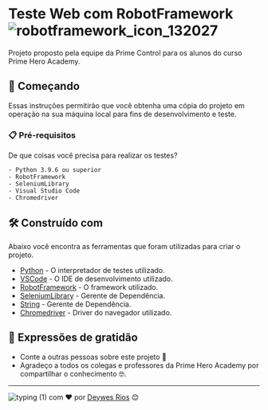# Teste Web com RobotFramework ![robotframework_icon_132027](https://user-images.githubusercontent.com/90788938/138608292-24561c0d-7bc1-4e88-91e3-b74a21a3dab4.png)

Projeto proposto pela equipe da Prime Control para os alunos do curso Prime Hero Academy.

## 🚀 Começando

Essas instruções permitirão que você obtenha uma cópia do projeto em operação na sua máquina local para fins de desenvolvimento e teste.

### 📋 Pré-requisitos

De que coisas você precisa para realizar os testes?

```
- Python 3.9.6 ou superior
- RobotFramework
- SeleniumLibrary
- Visual Studio Code
- Chromedriver
```

## 🛠️ Construído com

Abaixo você encontra as ferramentas que foram utilizadas para criar o projeto.

* [Python](https://www.python.org/) - O interpretador de testes utilizado.
* [VSCode](https://code.visualstudio.com/) - O IDE de desenvolvimento utilizado.
* [RobotFramework](https://robotframework.org/) - O framework utilizado.
* [SeleniumLibrary](https://robotframework.org/SeleniumLibrary/SeleniumLibrary.html) - Gerente de Dependência.
* [String](https://robotframework.org/robotframework/latest/libraries/String.html) - Gerente de Dependência.
* [Chromedriver](https://chromedriver.chromium.org/downloads) - Driver do navegador utilizado.

## 🎁 Expressões de gratidão

* Conte a outras pessoas sobre este projeto 📢
* Agradeço a todos os colegas e professores da Prime Hero Academy por compartilhar o conhecimento 🤓.
---
![typing (1)](https://user-images.githubusercontent.com/90788938/138608955-bca9e921-39e9-4301-90ea-e8b4840718bd.png) com ❤️ por [Deywes Rios](https://gist.github.com/deywesarios) 😊
